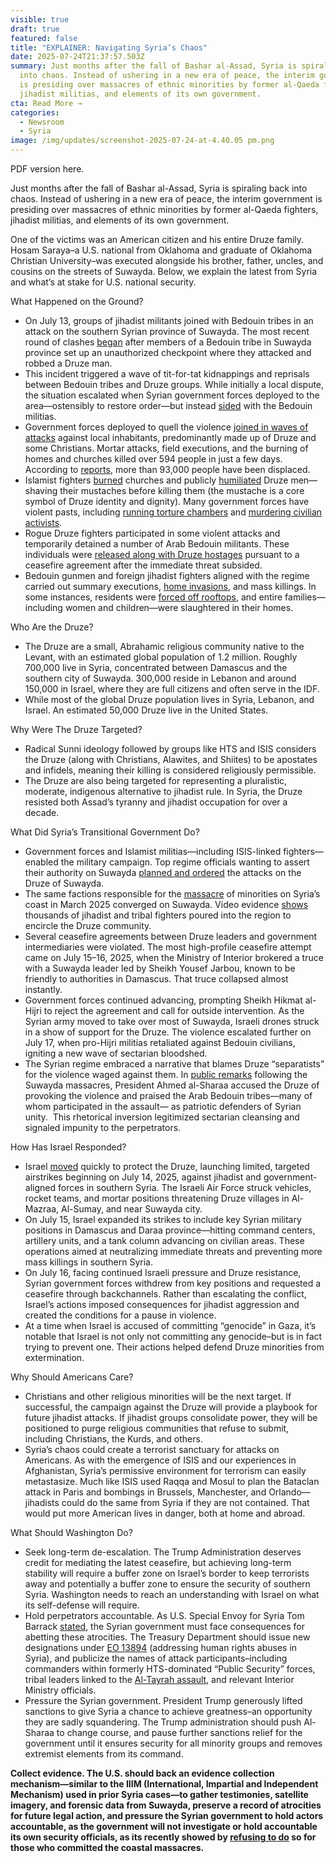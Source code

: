 ```yaml
---
visible: true
draft: true
featured: false
title: "EXPLAINER: Navigating Syria’s Chaos"
date: 2025-07-24T21:37:57.503Z
summary: Just months after the fall of Bashar al-Assad, Syria is spiraling back
  into chaos. Instead of ushering in a new era of peace, the interim government
  is presiding over massacres of ethnic minorities by former al-Qaeda fighters,
  jihadist militias, and elements of its own government.
cta: Read More →
categories:
  - Newsroom
  - Syria
image: /img/updates/screenshot-2025-07-24-at-4.40.05 pm.png
---
```

PDF version here.



Just months after the fall of Bashar al-Assad, Syria is spiraling back into chaos. Instead of ushering in a new era of peace, the interim government is presiding over massacres of ethnic minorities by former al-Qaeda fighters, jihadist militias, and elements of its own government.

One of the victims was an American citizen and his entire Druze family. Hosam Saraya–a U.S. national from Oklahoma and graduate of Oklahoma Christian University–was executed alongside his brother, father, uncles, and cousins on the streets of Suwayda. Below, we explain the latest from Syria and what’s at stake for U.S. national security.

What Happened on the Ground?

* On July 13, groups of jihadist militants joined with Bedouin tribes in an attack on the southern Syrian province of Suwayda. The most recent round of clashes [began](https://www.washingtonpost.com/world/2025/07/14/syria-druze-clashes-explainer-sweida-bedouin/86f410f0-60c7-11f0-bf70-56d8888ebb94_story.html) after members of a Bedouin tribe in Suwayda province set up an unauthorized checkpoint where they attacked and robbed a Druze man. 
* This incident triggered a wave of tit-for-tat kidnappings and reprisals between Bedouin tribes and Druze groups. While initially a local dispute, the situation escalated when Syrian government forces deployed to the area—ostensibly to restore order—but instead [sided](https://www.bbc.com/news/articles/c0m87d4p9gvo) with the Bedouin militias.
* Government forces deployed to quell the violence [joined in waves of attacks](https://www.memri.org/reports/systematic-atrocities-against-druze-swaida-syria-july-2025-%E2%80%93-warning-graphic) against local inhabitants, predominantly made up of Druze and some Christians. Mortar attacks, field executions, and the burning of homes and churches killed over 594 people in just a few days. According to [reports](https://reliefweb.int/report/syrian-arab-republic/syrian-arab-republic-flash-update-no-2-escalation-hostilities-sweida-governorate-20-july-2025), more than 93,000 people have been displaced.
* Islamist fighters [burned](https://www.ncronline.org/news/houses-destroyed-church-burnt-new-wave-violence-against-syrian-christians) churches and publicly [humiliated](https://www.jpost.com/middle-east/article-861299) Druze men—shaving their mustaches before killing them (the mustache is a core symbol of Druze identity and dignity). Many government forces have violent pasts, including [running torture chambers](https://snhr.org/blog/2022/01/31/57274/) and [murdering civilian activists](https://www.nytimes.com/2018/11/23/world/middleeast/syria-fares-activist-killed.html).
* Rogue Druze fighters participated in some violent attacks and temporarily detained a number of Arab Bedouin militants. These individuals were [released along with Druze hostages](https://www.reuters.com/world/middle-east/bedouin-civilians-leave-syrias-sweida-tense-truce-holds-2025-07-21/) pursuant to a ceasefire agreement after the immediate threat subsided. 
* Bedouin gunmen and foreign jihadist fighters aligned with the regime carried out summary executions, [home invasions](https://www.reuters.com/world/middle-east/bodies-looted-homes-syrias-druze-reeling-after-sweida-bloodshed-2025-07-18/), and mass killings. In some instances, residents were [forced off rooftops](https://twitter.com/FightExtremism/status/1946651366279041034), and entire families—including women and children—were slaughtered in their homes. 

Who Are the Druze?

* The Druze are a small, Abrahamic religious community native to the Levant, with an estimated global population of 1.2 million. Roughly 700,000 live in Syria, concentrated between Damascus and the southern city of Suwayda. 300,000 reside in Lebanon and around 150,000 in Israel, where they are full citizens and often serve in the IDF. 
* While most of the global Druze population lives in Syria, Lebanon, and Israel. An estimated 50,000 Druze live in the United States. 

Why Were The Druze Targeted?

* Radical Sunni ideology followed by groups like HTS and ISIS considers the Druze (along with Christians, Alawites, and Shiites) to be apostates and infidels, meaning their killing is considered religiously permissible.
* The Druze are also being targeted for representing a pluralistic, moderate, indigenous alternative to jihadist rule. In Syria, the Druze resisted both Assad’s tyranny and jihadist occupation for over a decade. 

What Did Syria’s Transitional Government Do?

* Government forces and Islamist militias—including ISIS-linked fighters— enabled the military campaign. Top regime officials wanting to assert their authority on Suwayda [planned and ordered](https://www.reuters.com/world/middle-east/syria-believed-it-had-green-light-us-israel-deploy-troops-sweida-2025-07-19/?utm_) the attacks on the Druze of Suwayda. 
* The same factions responsible for the [massacre](https://www.reuters.com/investigations/syrian-forces-massacred-1500-alawites-chain-command-led-damascus-2025-06-30/) of minorities on Syria’s coast in March 2025 converged on Suwayda. Video evidence [shows](https://twitter.com/vvanwilgenburg/status/1947014703172948161) thousands of jihadist and tribal fighters poured into the region to encircle the Druze community.
* Several ceasefire agreements between Druze leaders and government intermediaries were violated. The most high-profile ceasefire attempt came on July 15–16, 2025, when the Ministry of Interior brokered a truce with a Suwayda leader led by Sheikh Yousef Jarbou, known to be friendly to authorities in Damascus. That truce collapsed almost instantly. 
* Government forces continued advancing, prompting Sheikh Hikmat al-Hijri to reject the agreement and call for outside intervention. As the Syrian army moved to take over most of Suwayda, Israeli drones struck in a show of support for the Druze. The violence escalated further on July 17, when pro-Hijri militias retaliated against Bedouin civilians, igniting a new wave of sectarian bloodshed. 
* The Syrian regime embraced a narrative that blames Druze “separatists” for the violence waged against them. In [public remarks](https://x.com/MEMRIReports/status/1946866638512423247) following the Suwayda massacres, President Ahmed al-Sharaa accused the Druze of provoking the violence and praised the Arab Bedouin tribes—many of whom participated in the assault— as patriotic defenders of Syrian unity.  This rhetorical inversion legitimized sectarian cleansing and signaled impunity to the perpetrators.



How Has Israel Responded?

* Israel [moved](https://understandingwar.org/backgrounder/iran-update-july-16-2025) quickly to protect the Druze, launching limited, targeted airstrikes beginning on July 14, 2025, against jihadist and government-aligned forces in southern Syria. The Israeli Air Force struck vehicles, rocket teams, and mortar positions threatening Druze villages in Al-Mazraa, Al-Sumay, and near Suwayda city. 
* On July 15, Israel expanded its strikes to include key Syrian military positions in Damascus and Daraa province—hitting command centers, artillery units, and a tank column advancing on civilian areas. These operations aimed at neutralizing immediate threats and preventing more mass killings in southern Syria. 
* On July 16, facing continued Israeli pressure and Druze resistance, Syrian government forces withdrew from key positions and requested a ceasefire through backchannels. Rather than escalating the conflict, Israel’s actions imposed consequences for jihadist aggression and created the conditions for a pause in violence.
* At a time when Israel is accused of committing “genocide” in Gaza, it’s notable that Israel is not only not committing any genocide–but is in fact trying to prevent one. Their actions helped defend Druze minorities from extermination. 

Why Should Americans Care?

* Christians and other religious minorities will be the next target. If successful, the campaign against the Druze will provide a playbook for future jihadist attacks. If jihadist groups consolidate power, they will be positioned to purge religious communities that refuse to submit, including Christians, the Kurds, and others.
* Syria’s chaos could create a terrorist sanctuary for attacks on Americans. As with the emergence of ISIS and our experiences in Afghanistan, Syria’s permissive environment for terrorism can easily metastasize. Much like ISIS used Raqqa and Mosul to plan the Bataclan attack in Paris and bombings in Brussels, Manchester, and Orlando—jihadists could do the same from Syria if they are not contained. That would put more American lives in danger, both at home and abroad.

What Should Washington Do?

* Seek long-term de-escalation. The Trump Administration deserves credit for mediating the latest ceasefire, but achieving long-term stability will require a buffer zone on Israel’s border to keep terrorists away and potentially a buffer zone to ensure the security of southern Syria. Washington needs to reach an understanding with Israel on what its self-defense will require.
* Hold perpetrators accountable. As U.S. Special Envoy for Syria Tom Barrack [stated](https://x.com/USAMBTurkiye/status/1945454313666486540), the Syrian government must face consequences for abetting these atrocities. The Treasury Department should issue new designations under [EO 13894](https://www.federalregister.gov/documents/2019/10/17/2019-22849/blocking-property-and-suspending-entry-of-certain-persons-contributing-to-the-situation-in-syria) (addressing human rights abuses in Syria), and publicize the names of attack participants–including commanders within formerly HTS-dominated “Public Security” forces, tribal leaders linked to the [Al-Tayrah assault](https://www.syriahr.com/en/365857/), and relevant Interior Ministry officials.
* Pressure the Syrian government. President Trump generously lifted sanctions to give Syria a chance to achieve greatness–an opportunity they are sadly squandering. The Trump administration should push Al-Sharaa to change course, and pause further sanctions relief for the government until it ensures security for all minority groups and removes extremist elements from its command.

**Collect evidence. The U.S. should back an evidence collection mechanism—similar to the IIIM (International, Impartial and Independent Mechanism) used in prior Syria cases—to gather testimonies, satellite imagery, and forensic data from Suwayda, preserve a record of atrocities for future legal action, and pressure the Syrian government to hold actors accountable, as the government will not investigate or hold accountable its own security officials, as its recently showed by [refusing to do](https://americancenter.org/2025/07/22/coastal-findings/) so for those who committed the coastal massacres.**
